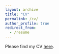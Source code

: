 ```yaml
---
layout: archive
title: "CV"
permalink: /cv/
author_profile: true
redirect_from:
  - /resume
---
```


Please find my CV [here](/files/CV.pdf).
